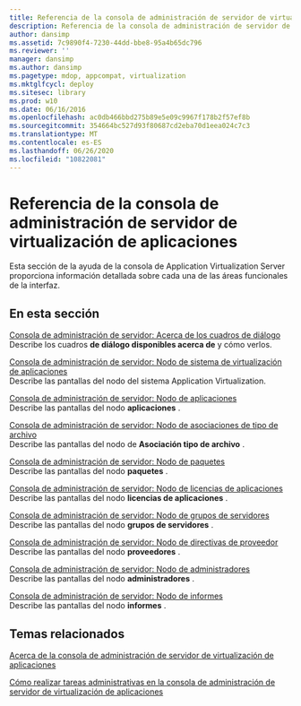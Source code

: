 ```yaml
---
title: Referencia de la consola de administración de servidor de virtualización de aplicaciones
description: Referencia de la consola de administración de servidor de virtualización de aplicaciones
author: dansimp
ms.assetid: 7c9890f4-7230-44dd-bbe8-95a4b65dc796
ms.reviewer: ''
manager: dansimp
ms.author: dansimp
ms.pagetype: mdop, appcompat, virtualization
ms.mktglfcycl: deploy
ms.sitesec: library
ms.prod: w10
ms.date: 06/16/2016
ms.openlocfilehash: ac0db466bbd275b89e5e09c9967f178b2f57ef8b
ms.sourcegitcommit: 354664bc527d93f80687cd2eba70d1eea024c7c3
ms.translationtype: MT
ms.contentlocale: es-ES
ms.lasthandoff: 06/26/2020
ms.locfileid: "10822081"
---
```

# Referencia de la consola de administración de servidor de virtualización de aplicaciones


Esta sección de la ayuda de la consola de Application Virtualization Server proporciona información detallada sobre cada una de las áreas funcionales de la interfaz.

## En esta sección


<a href="" id="server-management-console--about-dialog-boxes"></a>[Consola de administración de servidor: Acerca de los cuadros de diálogo](server-management-console-about-dialog-boxes.md)  
Describe los cuadros **de diálogo disponibles acerca de** y cómo verlos.

<a href="" id="server-management-console--application-virtualization-system-node"></a>[Consola de administración de servidor: Nodo de sistema de virtualización de aplicaciones](server-management-console-application-virtualization-system-node.md)  
Describe las pantallas del nodo del sistema Application Virtualization.

<a href="" id="server-management-console--applications-node"></a>[Consola de administración de servidor: Nodo de aplicaciones](server-management-console-applications-node.md)  
Describe las pantallas del nodo **aplicaciones** .

<a href="" id="server-management-console--file-type-associations-node"></a>[Consola de administración de servidor: Nodo de asociaciones de tipo de archivo](server-management-console-file-type-associations-node.md)  
Describe las pantallas del nodo de **Asociación tipo de archivo** .

<a href="" id="server-management-console--packages-node"></a>[Consola de administración de servidor: Nodo de paquetes](server-management-console-packages-node.md)  
Describe las pantallas del nodo **paquetes** .

<a href="" id="server-management-console--application-licenses-node"></a>[Consola de administración de servidor: Nodo de licencias de aplicaciones](server-management-console-application-licenses-node.md)  
Describe las pantallas del nodo **licencias de aplicaciones** .

<a href="" id="server-management-console--server-groups-node"></a>[Consola de administración de servidor: Nodo de grupos de servidores](server-management-console-server-groups-node.md)  
Describe las pantallas del nodo **grupos de servidores** .

<a href="" id="server-management-console--provider-policies-node"></a>[Consola de administración de servidor: Nodo de directivas de proveedor](server-management-console-provider-policies-node.md)  
Describe las pantallas del nodo **proveedores** .

<a href="" id="server-management-console--administrators-node"></a>[Consola de administración de servidor: Nodo de administradores](server-management-console-administrators-node.md)  
Describe las pantallas del nodo **administradores** .

<a href="" id="server-management-console--reports-node"></a>[Consola de administración de servidor: Nodo de informes](server-management-console-reports-node.md)  
Describe las pantallas del nodo **informes** .

## Temas relacionados


[Acerca de la consola de administración de servidor de virtualización de aplicaciones](about-the-application-virtualization-server-management-console.md)

[Cómo realizar tareas administrativas en la consola de administración de servidor de virtualización de aplicaciones](how-to-perform-administrative-tasks-in-the-application-virtualization-server-management-console.md)

 

 





